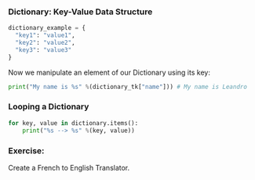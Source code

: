 ### Dictionary: Key-Value Data Structure
```python
dictionary_example = {
  "key1": "value1",
  "key2": "value2",
  "key3": "value3"
}
```

Now we manipulate an element of our Dictionary using its key:
```Python
print("My name is %s" %(dictionary_tk["name"])) # My name is Leandro
```

### Looping a Dictionary
```python
for key, value in dictionary.items():
    print("%s --> %s" %(key, value))
```

### Exercise:
Create a French to English Translator.
